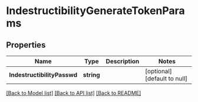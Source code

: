 # IndestructibilityGenerateTokenParams

## Properties
Name | Type | Description | Notes
------------ | ------------- | ------------- | -------------
**IndestructibilityPasswd** | **string** |  | [optional] [default to null]

[[Back to Model list]](../README.md#documentation-for-models) [[Back to API list]](../README.md#documentation-for-api-endpoints) [[Back to README]](../README.md)


